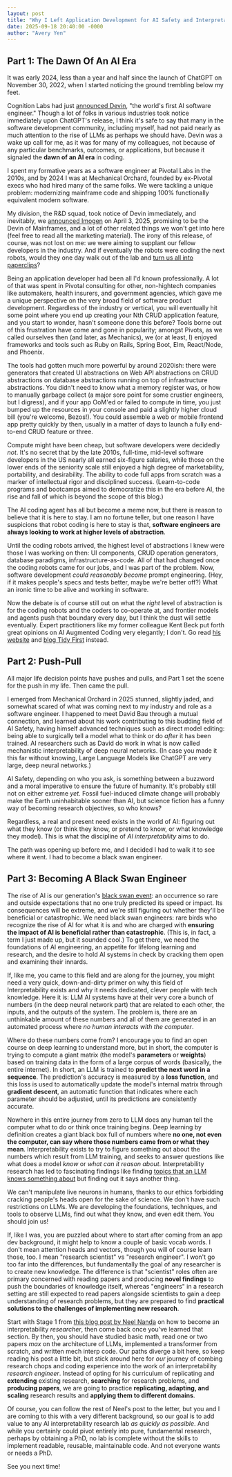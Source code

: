 ```yaml
---
layout: post
title: "Why I Left Application Development for AI Safety and Interpretability Research"
date: 2025-09-18 20:40:00 -0000
author: "Avery Yen"
---
```


## Part 1: The Dawn Of An AI Era

It was early 2024, less than a year and half since the launch of ChatGPT on November 30, 2022, when I started noticing the ground trembling below my feet.

Cognition Labs had just [announced Devin](https://cognition.ai/blog/introducing-devin), "the world's first AI software engineer." Though a lot of folks in various industries took notice immediately upon ChatGPT's release, I think it's safe to say that many in the software development community, including myself, had not paid nearly as much attention to the rise of LLMs as perhaps we should have. Devin was a wake up call for me, as it was for many of my colleagues, not because of any particular benchmarks, outcomes, or applications, but because it signaled the **dawn of an AI era** in coding.

I spent my formative years as a software engineer at Pivotal Labs in the 2010s, and by 2024 I was at Mechanical Orchard, founded by ex-Pivotal execs who had hired many of the same folks. We were tackling a unique problem: modernizing mainframe code and shipping 100% functionally equivalent modern software.

My division, the R&D squad, took notice of Devin immediately, and inevitably, we [announced Imogen](https://www.mechanical-orchard.com/insights/mechanical-orchard-ignites-major-shift-in-enterprise-it-transformation-with-imogen) on April 3, 2025, promising to be the Devin of Mainframes, and a lot of other related things we won't get into here (feel free to read all the marketing material). The irony of this release, of course, was not lost on me: we were aiming to supplant our fellow developers in the industry. And if eventually the robots were coding the next robots, would they one day walk out of the lab and [turn us all into paperclips](https://en.wikipedia.org/wiki/Instrumental_convergence#Paperclip_maximizer)?

Being an application developer had been all I'd known professionally. A lot of that was spent in Pivotal consulting for other, non-hightech companies like automakers, health insurers, and government agencies, which gave me a unique perspective on the very broad field of software product development. Regardless of the industry or vertical, you will eventually hit some point where you end up creating your Nth CRUD application feature, and you start to wonder, hasn't someone done this before? Tools borne out of this frustration have come and gone in popularity; amongst Pivots, as we called ourselves then (and later, as Mechanics), we (or at least, I) enjoyed frameworks and tools such as Ruby on Rails, Spring Boot, Elm, React/Node, and Phoenix.

The tools had gotten much more powerful by around 2020ish: there were generators that created UI abstractions on Web API abstractions on CRUD abstractions on database abstractions running on top of infrastructure abstractions. You didn't need to know what a memory register was, or how to manually garbage collect (a major sore point for some crustier engineers, but I digress), and if your app OoM'ed or failed to compute in time, you just bumped up the resources in your console and paid a slightly higher cloud bill (you're welcome, Bezos!). You could assemble a web or mobile frontend app pretty quickly by then, usually in a matter of days to launch a fully end-to-end CRUD feature or three.

Compute might have been cheap, but software developers were decidedly *not*. It's no secret that by the late 2010s, full-time, mid-level software developers in the US nearly all earned six-figure salaries, while those on the lower ends of the seniority scale still enjoyed a high degree of marketability, portability, and desirability. The ability to code full apps from scratch was a marker of intellectual rigor and disciplined success. (Learn-to-code programs and bootcamps aimed to democratize this in the era before AI, the rise and fall of which is beyond the scope of this blog.)

The AI coding agent has all but become a meme now, but there is reason to believe that it is here to stay. I am no fortune teller, but one reason I have suspicions that robot coding is here to stay is that, **software engineers are always looking to work at higher levels of abstraction**.

Until the coding robots arrived, the highest level of abstractions I knew were those I was working on then: UI components, CRUD operation generators, database paradigms, infrastructure-as-code. All of that had changed once the coding robots came for our jobs, and I was part of the problem. Now, software development *could reasonably become* prompt engineering. (Hey, if it makes people's specs and tests better, maybe we're better off?) What an ironic time to be alive and working in software.

Now the debate is of course still out on what the *right* level of abstraction is for the coding robots and the coders to co-operate at, and frontier models and agents push that boundary every day, but I think the dust will settle eventually. Expert practitioners like my former colleague Kent Beck put forth great opinions on AI Augmented Coding very elegantly; I don't. Go read [his website](https://kentbeck.com/) and [blog Tidy First](https://tidyfirst.substack.com/) instead.
## Part 2: Push-Pull

All major life decision points have pushes and pulls, and Part 1 set the scene for the push in my life. Then came the pull.

I emerged from Mechanical Orchard in 2025 stunned, slightly jaded, and somewhat scared of what was coming next to my industry and role as a software engineer. I happened to meet David Bau through a mutual connection, and learned about his work contributing to this budding field of AI Safety, having himself advanced techniques such as direct model editing: being able to surgically tell a model what to think or do *after* it has been trained. AI researchers such as David do work in what is now called mechanistic interpretability of deep neural networks. (In case you made it this far without knowing, Large Language Models like ChatGPT are very large, deep neural networks.)

AI Safety, depending on who you ask, is something between a buzzword and a moral imperative to ensure the future of humanity. It's probably still not on either extreme *yet*. Fossil fuel-induced climate change will probably make the Earth uninhabitable sooner than AI, but science fiction has a funny way of becoming research objectives, so who knows?

Regardless, a real and present need exists in the world of AI: figuring out what they know (or think they know, or pretend to know, or what knowledge they model). This is what the discipline of *AI interpretability* aims to do.

The path was opening up before me, and I decided I had to walk it to see where it went. I had to become a black swan engineer.

## Part 3: Becoming A Black Swan Engineer

The rise of AI is our generation's [black swan event](https://en.wikipedia.org/wiki/Black_swan_theory): an occurrence so rare and outside expectations that no one truly predicted its speed or impact. Its consequences will be extreme, and we're still figuring out whether they'll be beneficial or catastrophic. We need black swan engineers: rare birds who recognize the rise of AI for what it is and who are charged with **ensuring the impact of AI is beneficial rather than catastrophic**. (This is, in fact, a term I just made up, but it sounded cool.) To get there, we need the foundations of AI engineering, an appetite for lifelong learning and research, and the desire to hold AI systems in check by cracking them open and examining their innards.

If, like me, you came to this field and are along for the journey, you might need a very quick, down-and-dirty primer on why this field of Interpretability exists and why it needs dedicated, clever people with tech knowledge. Here it is: LLM AI systems have at their very core a bunch of numbers (in the deep neural network part) that are related to each other, the inputs, and the outputs of the system. The problem is, there are an unthinkable amount of these numbers and all of them are generated in an automated process where *no human interacts with the computer*.

Where do these numbers come from? I encourage you to find an open course on deep learning to understand more, but in short, the computer is trying to compute a giant matrix (the model's **parameters** or **weights**) based on training data in the form of a large corpus of words (basically, the entire internet). In short, an LLM is trained to **predict the next word in a sequence**. The prediction's accuracy is measured by a **loss function**, and this loss is used to automatically update the model's internal matrix through **gradient descent**, an automatic function that indicates where each parameter should be adjusted, until its predictions are consistently accurate.

Nowhere in this entire journey from zero to LLM does any human tell the computer what to do or think once training begins. Deep learning by definition creates a giant black box full of numbers where **no one, not even the computer, can say where those numbers came from or what they mean**. Interpretability exists to try to figure something out about the numbers which result from LLM training, and seeks to answer questions like what does a model *know* or *what can it reason about*. Interpretability research has led to fascinating findings like finding [topics that an LLM knows something about](https://www.khoury.northeastern.edu/khoury-researchers-find-political-censorship-in-chinese-ai-model-and-explain-how-to-get-around-it/) but finding out it says another thing.

We can't manipulate live neurons in humans, thanks to our ethics forbidding cracking people's heads open for the sake of science. We don't have such restrictions on LLMs. We are developing the foundations, techniques, and tools to observe LLMs, find out what they know, and even edit them. You should join us!

If, like I was, you are puzzled about where to start after coming from an app dev background, it might help to know a couple of basic vocab words. I don't mean attention heads and vectors, though you will of course learn those, too. I mean "research scientist" vs "research engineer". I won't go too far into the differences, but fundamentally the goal of any researcher is to create new knowledge. The difference is that "scientist" roles often are primary concerned with reading papers and producing **novel findings** to push the boundaries of knowledge itself, whereas "engineers" in a research setting are still expected to read papers alongside scientists to gain a deep understanding of research problems, but they are prepared to find **practical solutions to the challenges of implementing new research**.

Start with Stage 1 from [this blog post by Neel Nanda](https://www.alignmentforum.org/posts/jP9KDyMkchuv6tHwm/how-to-become-a-mechanistic-interpretability-researcher) on how to become an interpretability *researcher*, then come back once you've learned that section. By then, you should have studied basic math, read one or two papers *max* on the architecture of LLMs, implemented a transformer from scratch, and written mech interp code. Our paths diverge a bit here, so keep reading his post a little bit, but stick around here for *our* journey of combing research chops and coding experience into the work of an interpretability *research engineer*. Instead of opting for his curriculum of replicating and **extending** existing research, **searching** for research problems, and **producing papers**, we are going to practice **replicating, adapting, and scaling** research results and **applying them to different domains**.

Of course, you can follow the rest of Neel's post to the letter, but you and I are coming to this with a very different background, so our goal is to add value to any AI interpretability research lab *as quickly as possible*. And while you certainly could pivot entirely into pure, fundamental research, perhaps by obtaining a PhD, no lab is complete without the skills to implement readable, reusable, maintainable code. And not everyone wants or needs a PhD.

See you next time!

